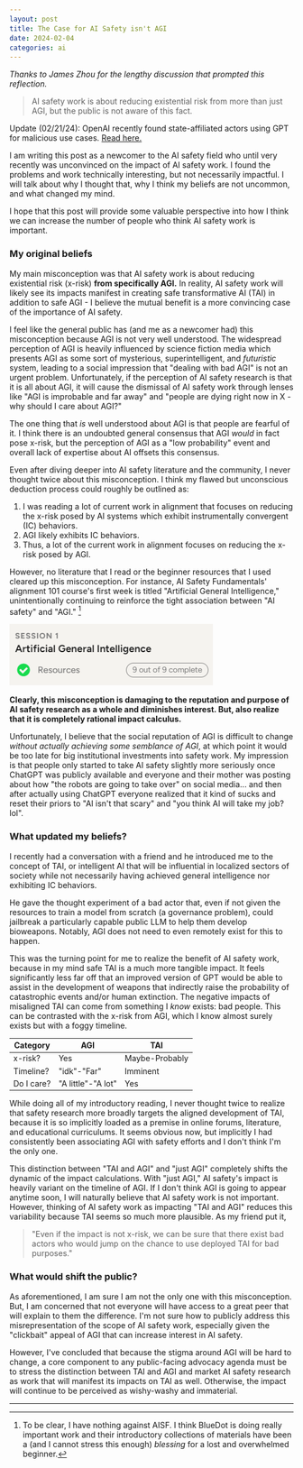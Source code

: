 ```yaml
---
layout: post
title: The Case for AI Safety isn't AGI
date: 2024-02-04
categories: ai
---
```

*Thanks to James Zhou for the lengthy discussion that prompted this reflection.*

<blockquote>
AI safety work is about reducing existential risk from more than just AGI, but the public is not aware of this fact.
</blockquote>

Update (02/21/24): OpenAI recently found state-affiliated actors using GPT for malicious use cases. [Read here.](https://openai.com/blog/disrupting-malicious-uses-of-ai-by-state-affiliated-threat-actors)

I am writing this post as a newcomer to the AI safety field who until very recently was unconvinced on the impact of AI safety work. I found the problems and work technically interesting, but not necessarily impactful. I will talk about why I thought that, why I think my beliefs are not uncommon, and what changed my mind.

I hope that this post will provide some valuable perspective into how I think we can increase the number of people who think AI safety work is important.
### My original beliefs
My main misconception was that AI safety work is about reducing existential risk (x-risk) **from specifically AGI.** In reality, AI safety work will likely see its impacts manifest in creating safe transformative AI (TAI) in addition to safe AGI - I believe the mutual benefit is a more convincing case of the importance of AI safety.

I feel like the general public has (and me as a newcomer had) this misconception because AGI is not very well understood. The widespread perception of AGI is heavily influenced by science fiction media which presents AGI as some sort of mysterious, superintelligent, and *futuristic* system, leading to a social impression that "dealing with bad AGI" is not an urgent problem. Unfortunately, if the perception of AI safety research is that it is all about AGI, it will cause the dismissal of AI safety work through lenses like "AGI is improbable and far away" and "people are dying right now in X - why should I care about AGI?"

The one thing that *is* well understood about AGI is that people are fearful of it. I think there is an undoubted general consensus that AGI *would* in fact pose x-risk, but the perception of AGI as a "low probability" event and overall lack of expertise about AI offsets this consensus.

Even after diving deeper into AI safety literature and the community, I never thought twice about this misconception. I think my flawed but unconscious deduction process could roughly be outlined as:

1. I was reading a lot of current work in alignment that focuses on reducing the x-risk posed by AI systems which exhibit instrumentally convergent (IC) behaviors.
2. AGI likely exhibits IC behaviors.
3. Thus, a lot of the current work in alignment focuses on reducing the x-risk posed by AGI.

However, no literature that I read or the beginner resources that I used cleared up this misconception. For instance, AI Safety Fundamentals' alignment 101 course's first week is titled "Artificial General Intelligence," unintentionally continuing to reinforce the tight association between "AI safety" and "AGI." [^1]

![bluedot](/assets/case_for_ai/bluedot.png)

**Clearly, this misconception is damaging to the reputation and purpose of AI safety research as a whole and diminishes interest. But, also realize that it is completely rational impact calculus.**

Unfortunately, I believe that the social reputation of AGI is difficult to change *without actually achieving some semblance of AGI*, at which point it would be too late for big institutional investments into safety work. My impression is that people only started to take AI safety slightly more seriously once ChatGPT was publicly available and everyone and their mother was posting about how "the robots are going to take over" on social media... and then after actually using ChatGPT everyone realized that it kind of sucks and reset their priors to "AI isn't that scary" and "you think AI will take my job? lol".
### What updated my beliefs?
I recently had a conversation with a friend and he introduced me to the concept of TAI, or intelligent AI that will be influential in localized sectors of society while not necessarily having achieved general intelligence nor exhibiting IC behaviors.

He gave the thought experiment of a bad actor that, even if not given the resources to train a model from scratch (a governance problem), could jailbreak a particularly capable public LLM to help them develop bioweapons. Notably, AGI does not need to even remotely exist for this to happen.

This was the turning point for me to realize the benefit of AI safety work, because in my mind safe TAI is a much more tangible impact. It feels significantly less far off that an improved version of GPT would be able to assist in the development of weapons that indirectly raise the probability of catastrophic events and/or human extinction. The negative impacts of misaligned TAI can come from something I *know* exists: bad people. This can be contrasted with the x-risk from AGI, which I know almost surely exists but with a foggy timeline.

| Category | AGI | TAI | 
| ----- | --- | --- |
| x-risk? | Yes | Maybe-Probably |
| Timeline? | "idk"-"Far" | Imminent | 
| Do I care? | "A little"-"A lot" | Yes |


While doing all of my introductory reading, I never thought twice to realize that safety research more broadly targets the aligned development of TAI, because it is so implicitly loaded as a premise in online forums, literature, and educational curriculums. It seems obvious now, but implicitly I had consistently been associating AGI with safety efforts and I don't think I'm the only one.

This distinction between "TAI and AGI" and "just AGI" completely shifts the dynamic of the impact calculations. With "just AGI," AI safety's impact is heavily variant on the timeline of AGI. If I don't think AGI is going to appear anytime soon, I will naturally believe that AI safety work is not important. However, thinking of AI safety work as impacting "TAI and AGI" reduces this variability because TAI seems so much more plausible. As my friend put it,
<blockquote>
"Even if the impact is not x-risk, we can be sure that there exist bad actors who would jump on the chance to use deployed TAI for bad purposes."
</blockquote>

### What would shift the public?
As aforementioned, I am sure I am not the only one with this misconception. But, I am concerned that not everyone will have access to a great peer that will explain to them the difference. I'm not sure how to publicly address this misrepresentation of the scope of AI safety work, especially given the "clickbait" appeal of AGI that can increase interest in AI safety.

However, I've concluded that because the stigma around AGI will be hard to change, a core component to any public-facing advocacy agenda must be to stress the distinction between TAI and AGI and market AI safety research as work that will manifest its impacts on TAI as well. Otherwise, the impact will continue to be perceived as wishy-washy and immaterial.

---
[^1]: To be clear, I have nothing against AISF. I think BlueDot is doing really important work and their introductory collections of materials have been a (and I cannot stress this enough) *blessing* for a lost and overwhelmed beginner.


